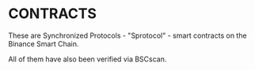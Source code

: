 # CONTRACTS
These are Synchronized Protocols - "Sprotocol" - smart contracts on the Binance Smart Chain.

All of them have also been verified via BSCscan.

